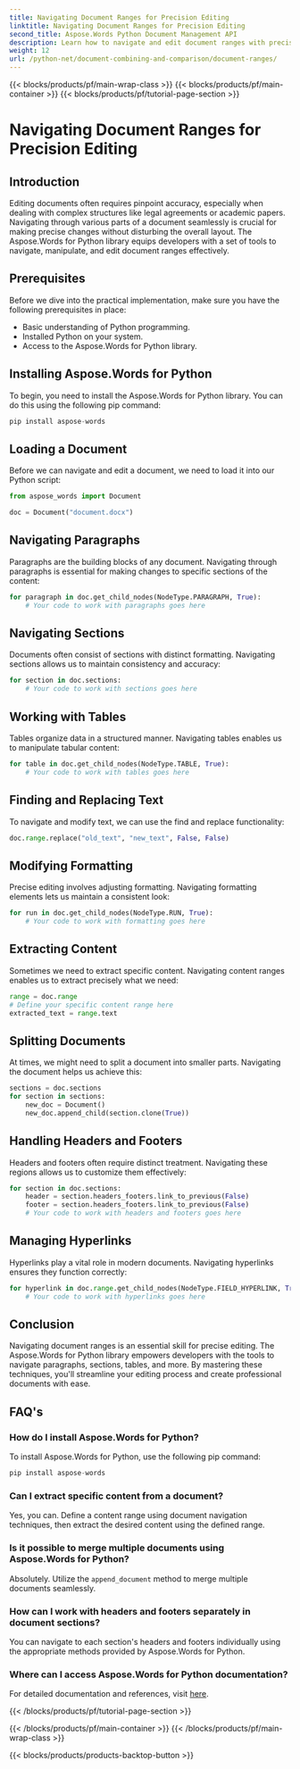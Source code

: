 ```yaml
---
title: Navigating Document Ranges for Precision Editing
linktitle: Navigating Document Ranges for Precision Editing
second_title: Aspose.Words Python Document Management API
description: Learn how to navigate and edit document ranges with precision using Aspose.Words for Python. Step-by-step guide with source code for efficient content manipulation.
weight: 12
url: /python-net/document-combining-and-comparison/document-ranges/
---
```


{{< blocks/products/pf/main-wrap-class >}}
{{< blocks/products/pf/main-container >}}
{{< blocks/products/pf/tutorial-page-section >}}

# Navigating Document Ranges for Precision Editing


## Introduction

Editing documents often requires pinpoint accuracy, especially when dealing with complex structures like legal agreements or academic papers. Navigating through various parts of a document seamlessly is crucial for making precise changes without disturbing the overall layout. The Aspose.Words for Python library equips developers with a set of tools to navigate, manipulate, and edit document ranges effectively.

## Prerequisites

Before we dive into the practical implementation, make sure you have the following prerequisites in place:

- Basic understanding of Python programming.
- Installed Python on your system.
- Access to the Aspose.Words for Python library.

## Installing Aspose.Words for Python

To begin, you need to install the Aspose.Words for Python library. You can do this using the following pip command:

```python
pip install aspose-words
```

## Loading a Document

Before we can navigate and edit a document, we need to load it into our Python script:

```python
from aspose_words import Document

doc = Document("document.docx")
```

## Navigating Paragraphs

Paragraphs are the building blocks of any document. Navigating through paragraphs is essential for making changes to specific sections of the content:

```python
for paragraph in doc.get_child_nodes(NodeType.PARAGRAPH, True):
    # Your code to work with paragraphs goes here
```

## Navigating Sections

Documents often consist of sections with distinct formatting. Navigating sections allows us to maintain consistency and accuracy:

```python
for section in doc.sections:
    # Your code to work with sections goes here
```

## Working with Tables

Tables organize data in a structured manner. Navigating tables enables us to manipulate tabular content:

```python
for table in doc.get_child_nodes(NodeType.TABLE, True):
    # Your code to work with tables goes here
```

## Finding and Replacing Text

To navigate and modify text, we can use the find and replace functionality:

```python
doc.range.replace("old_text", "new_text", False, False)
```

## Modifying Formatting

Precise editing involves adjusting formatting. Navigating formatting elements lets us maintain a consistent look:

```python
for run in doc.get_child_nodes(NodeType.RUN, True):
    # Your code to work with formatting goes here
```

## Extracting Content

Sometimes we need to extract specific content. Navigating content ranges enables us to extract precisely what we need:

```python
range = doc.range
# Define your specific content range here
extracted_text = range.text
```

## Splitting Documents

At times, we might need to split a document into smaller parts. Navigating the document helps us achieve this:

```python
sections = doc.sections
for section in sections:
    new_doc = Document()
    new_doc.append_child(section.clone(True))
```

## Handling Headers and Footers

Headers and footers often require distinct treatment. Navigating these regions allows us to customize them effectively:

```python
for section in doc.sections:
    header = section.headers_footers.link_to_previous(False)
    footer = section.headers_footers.link_to_previous(False)
    # Your code to work with headers and footers goes here
```

## Managing Hyperlinks

Hyperlinks play a vital role in modern documents. Navigating hyperlinks ensures they function correctly:

```python
for hyperlink in doc.range.get_child_nodes(NodeType.FIELD_HYPERLINK, True):
    # Your code to work with hyperlinks goes here
```

## Conclusion

Navigating document ranges is an essential skill for precise editing. The Aspose.Words for Python library empowers developers with the tools to navigate paragraphs, sections, tables, and more. By mastering these techniques, you'll streamline your editing process and create professional documents with ease.

## FAQ's

### How do I install Aspose.Words for Python?

To install Aspose.Words for Python, use the following pip command:
```python
pip install aspose-words
```

### Can I extract specific content from a document?

Yes, you can. Define a content range using document navigation techniques, then extract the desired content using the defined range.

### Is it possible to merge multiple documents using Aspose.Words for Python?

Absolutely. Utilize the `append_document` method to merge multiple documents seamlessly.

### How can I work with headers and footers separately in document sections?

You can navigate to each section's headers and footers individually using the appropriate methods provided by Aspose.Words for Python.

### Where can I access Aspose.Words for Python documentation?

For detailed documentation and references, visit [here](https://reference.aspose.com/words/python-net/).

{{< /blocks/products/pf/tutorial-page-section >}}

{{< /blocks/products/pf/main-container >}}
{{< /blocks/products/pf/main-wrap-class >}}

{{< blocks/products/products-backtop-button >}}
